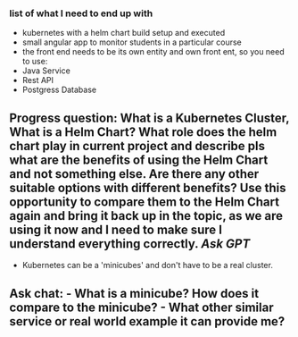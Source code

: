 ### list of what I need to end up with 

- kubernetes with a helm chart build setup and executed
- small angular app to monitor students in a particular course
- the front end needs to be its own entity and own front ent, so you need to use:
 - Java Service
 - Rest API 
 - Postgress Database 

 ## Progress question: What is a Kubernetes Cluster, What is a Helm Chart? What role does the helm chart play in current project and describe pls what are the benefits of using the Helm Chart and not something else. Are there any other suitable options with different benefits? Use this opportunity to compare them to the Helm Chart again and bring it back up in the topic, as we are using it now and I need to make sure I understand everything correctly. *Ask GPT* 

- Kubernetes can be a 'minicubes' and don't have to be a real cluster. 

 ## Ask chat:  - What is a minicube? How does it compare to the minicube? - What other similar service or real world example it can provide me?


